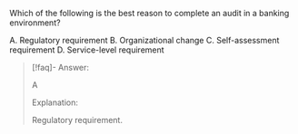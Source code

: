 
Which of the following is the best reason to complete an audit in a banking environment? 

A. Regulatory requirement 
B. Organizational change 
C. Self-assessment requirement 
D. Service-level requirement

> [!faq]- Answer: 
> 
> A 
> 
> Explanation: 
> 
> Regulatory requirement.

